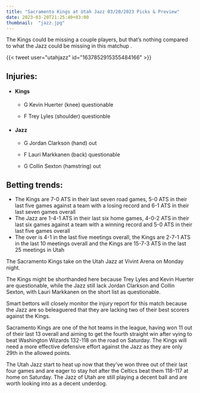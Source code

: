 ```yaml
---
title: "Sacramento Kings at Utah Jazz 03/20/2023 Picks & Preview"
date: 2023-03-20T21:25:40+03:00
thumbnail:  "jazz.jpg"
---
```

The Kings could be missing a couple players, but that’s nothing compared to what the Jazz could be missing in this matchup .
<!--more-->{{< tweet user="utahjazz" id="1637852915355484166" >}}

## Injuries:

  - #### Kings

    - G Kevin Huerter (knee) questionable

    - F Trey Lyles (shoulder) questionble

  - #### Jazz

    - G Jordan Clarkson (hand) out

    - F Lauri Markkanen (back) questionable

    - G Collin Sexton (hamstring) out

## Betting trends:

  - The Kings are 7-0 ATS in their last seven road games, 5-0 ATS in their last five games against a team with a losing record and 6-1 ATS in their last seven games overall
  - The Jazz are 1-4-1 ATS in their last six home games, 4-0-2 ATS in their last six games against a team with a winning record and 5-0 ATS in their last five games overall
  - The over is 4-1 in the last five meetings overall, the Kings are 2-7-1 ATS in the last 10 meetings overall and the Kings are 15-7-3 ATS in the last 25 meetings in Utah

The Sacramento Kings take on the Utah Jazz at Vivint Arena on Monday night.

The Kings might be shorthanded here because Trey Lyles and Kevin Huerter are questionable, while the Jazz still lack Jordan Clarkson and Collin Sexton, with Lauri Markkanen on the short list as questionable.

Smart bettors will closely monitor the injury report for this match because the Jazz are so beleaguered that they are lacking two of their best scorers against the Kings.

Sacramento Kings are one of the hot teams in the league, having won 11 out of their last 13 overall and aiming to get the fourth straight win after vying to beat Washington Wizards 132-118 on the road on Saturday. The Kings will need a more effective defensive effort against the Jazz as they are only 29th in the allowed points.

The Utah Jazz start to heat up now that they’ve won three out of their last four games and are eager to stay hot after the Celtics beat them 118-117 at home on Saturday. The Jazz of Utah are still playing a decent ball and are worth looking into as a decent underdog.
